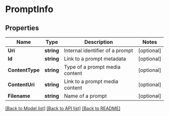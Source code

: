 # PromptInfo

## Properties

Name | Type | Description | Notes
------------ | ------------- | ------------- | -------------
**Uri** | **string** | Internal identifier of a prompt | [optional] 
**Id** | **string** | Link to a prompt metadata | [optional] 
**ContentType** | **string** | Type of a prompt media content | [optional] 
**ContentUri** | **string** | Link to a prompt media content | [optional] 
**Filename** | **string** | Name of a prompt | [optional] 

[[Back to Model list]](../README.md#documentation-for-models) [[Back to API list]](../README.md#documentation-for-api-endpoints) [[Back to README]](../README.md)


